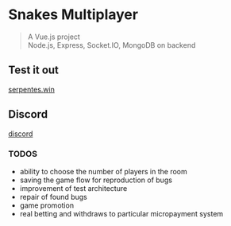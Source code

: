 # Snakes Multiplayer

> A Vue.js project <br />
> Node.js, Express, Socket.IO, MongoDB on backend


## Test it out
[serpentes.win](http://www.serpentes.win "serpentes.win")


## Discord
[discord](https://discord.gg/Tq8UJyV "discord")


### TODOS
 - ability to choose the number of players in the room
 - saving the game flow for reproduction of bugs
 - improvement of test architecture
 - repair of found bugs
 - game promotion
 - real betting and withdraws to particular micropayment system
